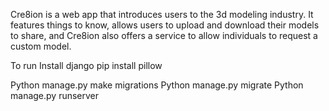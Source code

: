 Cre8ion is a web app that introduces users to the 3d modeling industry. It features things to know, allows users to upload and download their models to share, and Cre8ion also offers a service to allow individuals to request a custom model.

To run
Install django
pip install pillow


Python manage.py make migrations
Python manage.py migrate
Python manage.py runserver
